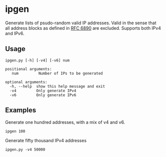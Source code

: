 ipgen
=====

Generate lists of psudo-random valid IP addresses. Valid in the sense that all address blocks as defined in [RFC 6890](http://tools.ietf.org/html/rfc6890) are excluded. Supports both IPv4 and IPv6.

Usage
-----
```
ipgen.py [-h] [-v4] [-v6] num

positional arguments:
   num         Number of IPs to be generated

optional arguments:
  -h, --help  show this help message and exit
  -v4         Only generate IPv4
  -v6         Only generate IPv6
```

Examples
--------

Generate one hundred addresses, with a mix of v4 and v6.

```ipgen 100```

Generate fifty thousand IPv4 addresses

```ipgen.py -v4 50000```
  
